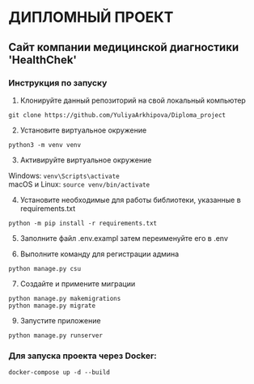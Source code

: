 # ДИПЛОМНЫЙ ПРОЕКТ  
## Сайт компании медицинской диагностики 'HealthChek'

### Инструкция по запуску

1. Клонируйте данный репозиторий на свой локальный компьютер

`git clone https://github.com/YuliyaArkhipova/Diploma_project`  

2. Установите виртуальное окружение

`python3 -m venv venv`

3. Активируйте виртуальное окружение
   
Windows: `venv\Scripts\activate`  
macOS и Linux: `source venv/bin/activate` 

4. Установите необходимые для работы библиотеки, указанные в requirements.txt
   
`python -m pip install -r requirements.txt`  

5. Заполните файл .env.exampl затем переименуйте его в .env   
   
6. Выполните команду для регистрации админа   

`python manage.py csu`
   
7. Создайте и примените миграции   

`python manage.py makemigrations`   
`python manage.py migrate`

9. Запустите приложение 

`python manage.py runserver`


### Для запуска проекта через Docker:

 `docker-compose up -d --build`

